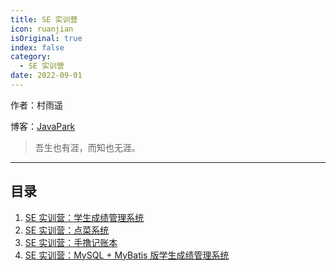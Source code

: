 ```yaml
---
title: SE 实训营
icon: ruanjian
isOriginal: true
index: false
category:
  - SE 实训营
date: 2022-09-01
---
```

作者：村雨遥

博客：[JavaPark](https://cunyu1943.github.io/JavaPark)

>   吾生也有涯，而知也无涯。

---
## 目录
1. [SE 实训营：学生成绩管理系统](2022-03-01-score-management.md)
2. [SE 实训营：点菜系统](2022-03-02-order-system.md)
3. [SE 实训营：手撸记账本](2022-03-03-tally-book.md)
4. [SE 实训营：MySQL + MyBatis 版学生成绩管理系统](2022-03-04-mysql-mybatis-score-management.md)


